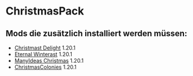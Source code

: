 # ChristmasPack
## Mods die zusätzlich installiert werden müssen:
- [Christmast Delight](https://www.curseforge.com/minecraft/mc-mods/christmas-delight)        1.20.1
- [Eternal Winterast](https://www.curseforge.com/minecraft/mc-mods/eternal-winter)            1.20.1
- [ManyIdeas Christmas](https://www.curseforge.com/minecraft/mc-mods/manyideas-christmas)     1.20.1
- [ChristmasColonies](https://www.curseforge.com/minecraft/mc-mods/christmascolonies)         1.20.1